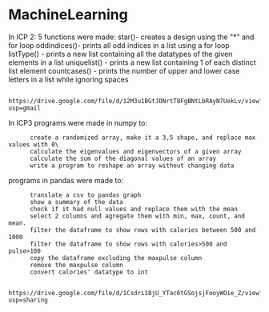 # MachineLearning

In ICP 2: 5 functions were made: 
          star()- creates a design using the "*" and for loop
          oddindices()- prints all odd indices in a list using a for loop
          listType() - prints a new list containing all the datatypes of the given elements in a list
          uniquelist() - prints a new list containing 1 of each distinct list element
          countcases() - prints the number of upper and lower case letters in a list while ignoring spaces

          https://drive.google.com/file/d/12M3u1BGtJDNrtT8FgBNtLbRAyN7UekLv/view?usp=gmail

In ICP3 programs were made in numpy to:

          create a randomized array, make it a 3,5 shape, and replace max values with 0\
          calculate the eigenvalues and eigenvectors of a given array
          calculate the sum of the diagonal values of an array
          write a program to reshape an array without changing data
          
programs in pandas were made to:
          
          translate a csv to pandas graph
          show a summary of the data
          check if it had null values and replace them with the mean
          select 2 columns and agregate them with min, max, count, and mean.
          filter the dataframe to show rows with calories between 500 and 1000
          filter the dataframe to show rows with calories>500 and pulse>100
          copy the dataframe excluding the maxpulse column
          remove the maxpulse column
          convert calories' datatype to int

          https://drive.google.com/file/d/1Csdri18jU_YTac6tGSojsjFooyWOie_Z/view?usp=sharing













